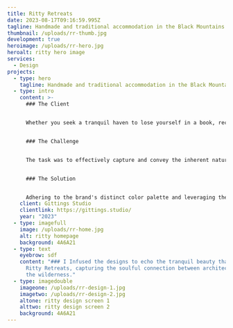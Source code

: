 ```yaml
---
title: Ritty Retreats
date: 2023-08-17T09:16:59.995Z
tagline: Handmade and traditional accommodation in the Black Mountains.
thumbnail: /uploads/rr-thumb.jpg
development: true
heroimage: /uploads/rr-hero.jpg
heroalt: ritty hero image
services:
  - Design
projects:
  - type: hero
    tagline: Handmade and traditional accommodation in the Black Mountains.
  - type: intro
    content: >-
      ### The Client


      Whether you seek a tranquil haven to lose yourself in a book, recline in a wildflower meadow while watching drifting clouds, or explore the enchanting woodland while listening to the symphony of birdsong, Ritty Retreats beckons. Our thoughtfully designed cabins are your doorway to nature, inviting you to reconnect with yourself and your companions.


      ### The Challenge


      The task was to effectively capture and convey the inherent natural essence that defines Ritty's cabins and the surrounding landscapes. Infusing the design with an earthy and organic ambiance was paramount. Equally crucial was the integration of their freshly captured photography, portraying their idyllic locale nestled within the embrace of the Black Mountains.


      ### The Solution


      Adhering to the brand's distinct color palette and leveraging the newly acquired photography, I crafted a series of designs that seamlessly meld together, seamlessly guiding users toward three of Ritty's unique cabins and insights into local attractions. I established a clear hierarchy within the design, ensuring a smooth and unhindered user journey. The end result is an unobtrusive and fluid interface that reflects the serene ethos of Ritty Retreats.
    client: Gittings Studio
    clientlink: https://gittings.studio/
    year: "2023"
  - type: imagefull
    image: /uploads/rr-home.jpg
    alt: ritty homepage
    background: 4A6A21
  - type: text
    eyebrow: sdf
    content: "### I Infused the designs to echo the tranquil beauty that surrounds
      Ritty Retreats, capturing the soulful connection between architecture and
      the wilderness."
  - type: imagedouble
    imageone: /uploads/rr-design-1.jpg
    imagetwo: /uploads/rr-design-2.jpg
    altone: ritty design screen 1
    alttwo: ritty design screen 2
    background: 4A6A21
---
```

